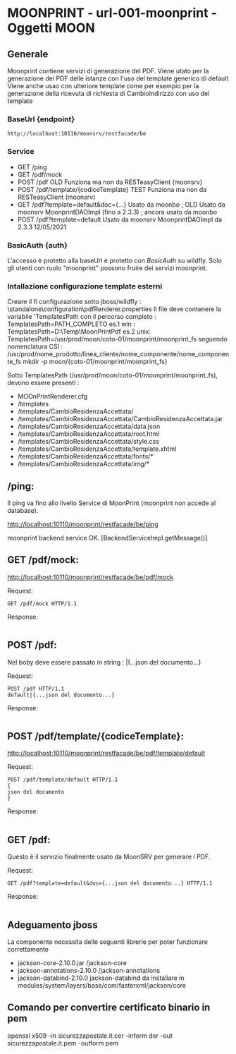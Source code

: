 # MOONPRINT - url-001-moonprint - Oggetti MOON

## Generale
Moonprint contiene servizi di generazione del PDF.
Viene utato per la generazione dei PDF delle istanze con l'uso del template generico di default
Viene anche usao con ulteriore template come per esempio per la generazione della ricevuta di richiesta di CambioIndirizzo con uso del template


### BaseUrl {endpoint}
`http://localhost:10110/moonsrv/restfacade/be`

### Service
* GET  /ping
* GET  /pdf/mock
* POST /pdf                                 OLD Funziona ma non da RESTeasyClient (moonsrv)
* POST /pdf/template/{codiceTemplate}       TEST Funziona ma non da RESTeasyClient (moonsrv)
* GET  /pdf?template=default&doc={...}      Usato da moonbo ; OLD Usato da moonsrv MoonprintDAOImpl (fino a 2.3.3) ; ancora usato da moonbo
* POST /pdf?template=default                Usato da moonsrv MoonprintDAOImpl  da 2.3.3  12/05/2021

### BasicAuth {auth}
L'accesso è protetto alla baseUrl è protetto con *BasicAuth* su wildfly. Solo gli utenti con ruolo "moonprint" possono fruire dei servizi moonprint. 


### Intallazione configurazione template esterni

Creare il fi configurazione sotto jboss/wildfly :  \standalone\configuration\pdfRenderer.properties
Il file deve contenere la variabile 'TemplatesPath con il percorso completo : TemplatesPath=PATH_COMPLETO
es.1 win : TemplatesPath=D:\\Temp\\MoonPrintPdf
es.2 unix: TemplatesPath=/usr/prod/moon/coto-01/moonprint/moonprint_fs
seguendo nomenclatura CSI : /usr/prod/nome_prodotto/linea_cliente/nome_componente/nome_componente_fs
mkdir -p moon/{coto-01/moonprint/moonprint_fs}

Sotto TemplatesPath (/usr/prod/moon/coto-01/moonprint/moonprint_fs), devono essere presenti :
- MOOnPrintRenderer.cfg
- /templates
- /templates/CambioResidenzaAccettata/
- /templates/CambioResidenzaAccettata/CambioResidenzaAccettata.jar
- /templates/CambioResidenzaAccettata/data.json
- /templates/CambioResidenzaAccettata/root.html
- /templates/CambioResidenzaAccettata/style.css
- /templates/CambioResidenzaAccettata/template.xhtml
- /templates/CambioResidenzaAccettata/fonts/*
- /templates/CambioResidenzaAccettata/img/*


## /ping:
Il ping va fino allo livello Service di MoonPrint (moonprint non accede al database).

<http://localhost:10110/moonprint/restfacade/be/ping>

moonprint backend service OK. [BackendServiceImpl.getMessage()]



## GET /pdf/mock:

<http://localhost:10110/moonprint/restfacade/be/pdf/mock>

Request:

```
GET /pdf/mock HTTP/1.1
```

Response:

```

```



## POST /pdf:

Nel boby deve essere passato in string :
<codiceTemplate>|{...json del documento...}

Request:

```
POST /pdf HTTP/1.1
default|{...json del documento...}
```

Response:

```

```


## POST /pdf/template/{codiceTemplate}:

<http://localhost:10110/moonprint/restfacade/be/pdf/template/default>

Request:

```
POST /pdf/template/default HTTP/1.1
{
json del documento
}
```

Response:

```

```


## GET /pdf:
Questo è il servizio finalmente usato da MoonSRV per generare i PDF.

Request:

```
GET /pdf?template=default&doc={...json del documento...} HTTP/1.1
```

Response:

```

```


## Adeguamento jboss
La componente necessita delle seguenti librerie per poter funzionare correttamente
- jackson-core-2.10.0.jar /jackson-core
- jackson-annotations-2.10.0 /jackson-annotations
- jackson-databind-2.10.0 jackson-databind
da installare in modules/system/layers/base/com/fasterxml/jackson/core

## Comando per convertire certificato binario in pem
openssl x509 -in sicurezzapostale.it.cer -inform der -out sicurezzapostale.it.pem -outform pem